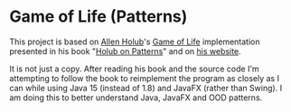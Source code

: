 # Game of Life (Patterns) 

This project is based on [Allen Holub](https://en.wikipedia.org/wiki/Allen_Holub)'s [Game of Life](https://en.wikipedia.org/wiki/Conway%27s_Game_of_Life) implementation presented in his book "[Holub on Patterns](https://g.co/kgs/BMJcPP)" and on [his website](https://www.holub.com/software/life/index.html).

It is not just a copy. After reading his book and the source code I'm attempting to follow the book to reimplement the program as closely as I can while using Java 15 (instead of 1.8) and JavaFX (rather than Swing). I am doing this to better understand Java, JavaFX and OOD patterns. 
